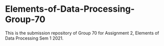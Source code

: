 # Elements-of-Data-Processing-Group-70
This is the submission repository of Group 70 for Assignment 2, Elements of Data Processing Sem 1 2021. 
